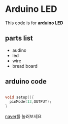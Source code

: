 # Arduino LED 
This code is for **arduino LED**

## parts list

* audino
* led
* wire
* bread board


## arduino code

```cpp

void setup(){
  pinMode(13,OUTPUT);
}

```
[naver](https://www.naver.com)를 눌러보세요
